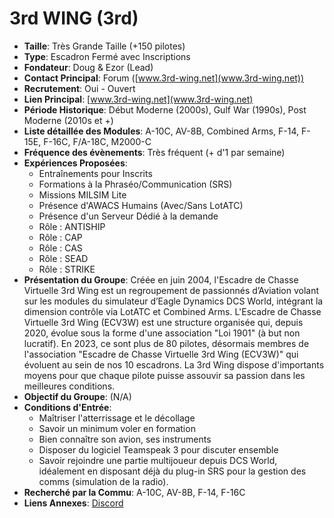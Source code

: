 # 3rd WING (3rd)

- **Taille**: Très Grande Taille (+150 pilotes)
- **Type**: Escadron Fermé avec Inscriptions
- **Fondateur**: Doug & Ezor (Lead)
- **Contact Principal**: Forum ([www.3rd-wing.net](www.3rd-wing.net))
- **Recrutement**: Oui - Ouvert
- **Lien Principal**: [www.3rd-wing.net](www.3rd-wing.net)
- **Période Historique**: Début Moderne (2000s), Gulf War (1990s), Post Moderne (2010s et +)
- **Liste détaillée des Modules**: A-10C, AV-8B, Combined Arms, F-14, F-15E, F-16C, F/A-18C, M2000-C
- **Fréquence des évènements**: Très fréquent (+ d'1 par semaine)
- **Expériences Proposées**:
  - Entraînements pour Inscrits
  - Formations à la Phraséo/Communication (SRS)
  - Missions MILSIM Lite
  - Présence d'AWACS Humains (Avec/Sans LotATC)
  - Présence d'un Serveur Dédié à la demande
  - Rôle : ANTISHIP
  - Rôle : CAP
  - Rôle : CAS
  - Rôle : SEAD
  - Rôle : STRIKE
- **Présentation du Groupe**: Créée en juin 2004, l'Escadre de Chasse Virtuelle 3rd Wing est un regroupement de passionnés d’Aviation volant sur les modules du simulateur d’Eagle Dynamics DCS World, intégrant la dimension contrôle via LotATC et Combined Arms. L'Escadre de Chasse Virtuelle 3rd Wing (ECV3W) est une structure organisée qui, depuis 2020, évolue sous la forme d'une association "Loi 1901" (à but non lucratif). En 2023, ce sont plus de 80 pilotes, désormais membres de l'association "Escadre de Chasse Virtuelle 3rd Wing (ECV3W)" qui évoluent au sein de nos 10 escadrons. La 3rd Wing dispose d'importants moyens pour que chaque pilote puisse assouvir sa passion dans les meilleures conditions.
- **Objectif du Groupe**: (N/A)
- **Conditions d'Entrée**: 
  - Maîtriser l'atterrissage et le décollage
  - Savoir un minimum voler en formation
  - Bien connaître son avion, ses instruments
  - Disposer du logiciel Teamspeak 3 pour discuter ensemble
  - Savoir rejoindre une partie multijoueur depuis DCS World, idéalement en disposant déjà du plug-in SRS pour la gestion des comms (simulation de la radio).
- **Recherché par la Commu**: A-10C, AV-8B, F-14, F-16C
- **Liens Annexes**: [Discord](https://discord.gg/T2avaA5)